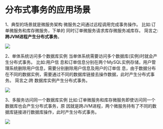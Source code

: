 # 分布式事务的应用场景

1、典型的场景就是微服务架构 微服务之间通过远程调用完成事务操作。 比如:订单微服务和库存微服务，下单的 同时订单微服务请求库存微服务减库存。 简言之:**跨JVM进程产生分布式事务**。

![](https://oscimg.oschina.net/oscnet/up-7d2d8c1ca0c89de505e6734c8cb736ed09c.png)

2、单体系统访问多个数据库实例 当单体系统需要访问多个数据库(实例)时就会产生分布式事务。 比如:用户信 息和订单信息分别在两个MySQL实例存储，用户管理系统删除用户信息，需要分别删除用户信息及用户的订单信 息，由于数据分布在不同的数据实例，需要通过不同的数据库链接去操作数据，此时产生分布式事务。 简言之:跨 数据库实例产生分布式事务。

![](https://oscimg.oschina.net/oscnet/up-0345cf3e0e9101f32b904832c75c4ad4e59.png)


3、多服务访问同一个数据库实例 比如:订单微服务和库存微服务即使访问同一个数据库也会产生分布式事务，原 因就是跨JVM进程，两个微服务持有了不同的数据库链接进行数据库操作，此时产生分布式事务。

![](https://oscimg.oschina.net/oscnet/up-252777d31619fe349da6343e6313fdb1cca.png)